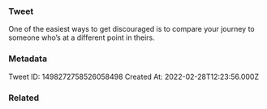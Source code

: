 ### Tweet
One of the easiest ways to get discouraged is to compare your journey to someone who’s at a different point in theirs.

### Metadata
Tweet ID: 1498272758526058498
Created At: 2022-02-28T12:23:56.000Z

### Related


